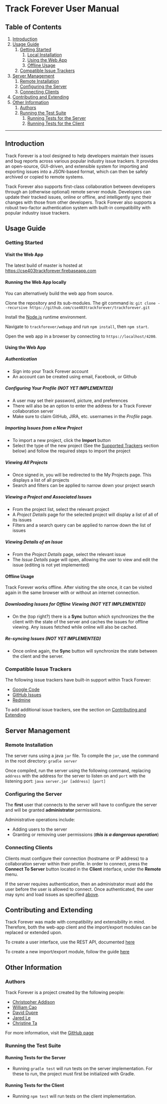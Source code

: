 # Track Forever User Manual

## Table of Contents
1. [Introduction](#introduction)
2. [Usage Guide](#usage-guide)
	1. [Getting Started](#getting-started)
		1. [Local Installation](#local-installation)
		2. [Using the Web App](#using-the-web-app)
		3. [Offline Usage](#offline-usage)
	3. [Compatible Issue Trackers](#compatible-issue-trackers)
3. [Server Management](#server-management)
	1. [Remote Installation](#remote-installation)
	2. [Configuring the Server](#configuring-the-server)
	3. [Connecting Clients](#connecting-clients)
4. [Contributing and Extending](#contributing-and-extending)
5. [Other Information](#other-information)
	1. [Authors](#authors)
	2. [Running the Test Suite](#running-the-test-suite)
		1. [Running Tests for the Server](#running-tests-for-the-server)
		2. [Running Tests for the Client](#running-tests-for-the-client)

---


## Introduction

Track Forever is a tool designed to help developers maintain their issues and bug reports across various popular industry issue trackers. It provides an open-source, GUI-driven, and extensible system for importing and exporting issues into a JSON-based format, which can then be safely archived or copied to remote systems.

Track Forever also supports first-class collaboration between developers through an (otherwise optional) remote server module. Developers can update their tracked issues, online or offline, and intelligently sync their changes with those from other developers. Track Forever also supports a robust two-factor authentication system with built-in compatibility with popular industry issue trackers.

## Usage Guide

### Getting Started

#### Visit the Web App

The latest build of master is hosted at https://cse403trackforever.firebaseapp.com

#### Running the Web App locally

You can alternatively build the web app from source.

Clone the repository and its sub-modules. The git command is:
`git clone --recursive https://github.com/cse403trackforever/trackforever.git`

Install the [Node.js](https://nodejs.org/en/download/) runtime environment.

Navigate to `trackforever/webapp` and run `npm install`, then `npm start`.

Open the web app in a browser by connecting to `https://localhost/4200`.

#### Using the Web App

##### Authentication
- Sign into your Track Forever account
- An account can be created using email, Facebook, or Github

##### Configuring Your Profile (NOT YET IMPLEMENTED)
- A user may set their password, picture, and preferences
- There will also be an option to enter the address for a Track Forever collaboration server
- Make sure to claim GitHub, JIRA, etc. usernames in the *Profile* page.

##### Importing Issues from a New Project
- To import a new project, click the **Import** button
- Select the type of the new project (See the [Supported Trackers](#compatible-issue-trackers) section below) and follow the required steps to import the project

##### Viewing All Projects
- Once signed in, you will be redirected to the My Projects page. This displays a list of all projects
- Search and filters can be applied to narrow down your project search

##### Viewing a Project and Associated Issues
- From the project list, select the relevant project
- A *Project Details* page for the selected project will display a list of all of its issues
- Filters and a search query can be applied to narrow down the list of issues

##### Viewing Details of an Issue
- From the *Project Details* page, select the relevant issue
- The *Issue Details* page will open, allowing the user to view and edit the issue (editing is not yet implemented)

#### Offline Usage

Track Forever works offline. After visiting the site once, it can be visited again in the same browser with or without an internet connection.

##### Downloading Issues for Offline Viewing (NOT YET IMPLEMENTED)
- On the (top right?) there is a **Sync** button which synchronizes the the client with the state of the server and caches the issues for offline viewing. Any issues fetched while online will also be cached.

##### Re-syncing Issues (NOT YET IMPLEMENTED)
- Once online again, the **Sync** button will synchronize the state between the client and the server.

### Compatible Issue Trackers
The following issue trackers have built-in support within Track Forever:
* [Google Code](https://code.google.com/archive/)
* [GitHub Issues](https://help.github.com/articles/about-issues/)
* [Redmine](https://redmine.org/)

To add additional issue trackers, see the section on [Contributing and Extending](#contributing-and-extending)




## Server Management


### Remote Installation
The server runs using a java `jar` file. To compile the `jar`, use the command in the root directory:
`gradle server`

Once compiled, run the server using the following command, replacing `address` with the address for the server to listen on and `port` with the listening port:
`java server.jar [address] [port]`

### Configuring the Server
The **first** user that connects to the server will have to configure the server and will be granted **administrator** permissions.

Administrative operations include:
- Adding users to the server
- Granting or removing user permissions (***this is a dangerous operation***)

### Connecting Clients
Clients must configure their connection (hostname or IP address) to a collaboration server within their profile. In order to connect, press the **Connect To Server** button located in the **Client** interface, under the **Remote** menu.

If the server requires authentication, then an administrator must add the user before the user is allowed to connect. Once authenticated, the user may sync and load issues as specified [above](#using-the-web-app).



## Contributing and Extending
Track Forever was made with compatibility and extensibility in mind. Therefore, both the web-app client and the import/export modules can be replaced or extended upon.

To create a user interface, use the REST API, documented [here](https://github.com/cse403trackforever/trackforever/wiki/RESTful-API-Specification)

To create a new import/export module, follow the guide [here](https://guide.com)




## Other Information

### Authors
Track Forever is a project created by the following people:
* [Christopher Addison](https://github.com/cjteam123)
* [William Cao](https://github.com/WilliamCao13)
* [David Dupre](https://github.com/djdupre)
* [Jared Le](https://github.com/jaredtle)
* [Christine Ta](https://github.com/christineta)

For more information, visit the [GitHub page](https://github.com/cse403trackforever/trackforever)


### Running the Test Suite
#### Running Tests for the Server
- Running `gradle test` will run tests on the server implementation. For these to run, the project must first be initialized with Gradle.
#### Running Tests for the Client
- Running `npm test` will run tests on the client implementation.


